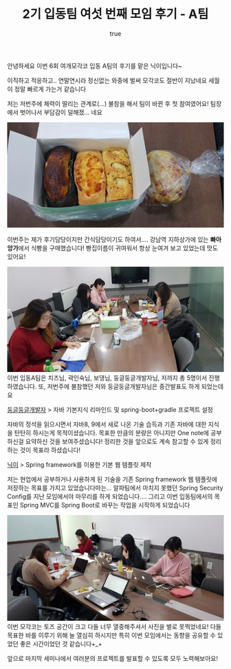﻿---
layout: entry
category: blog
publish: true
title: "2기 입동팀 여섯 번째 모임 후기 - A팀"
author:
  github: ssm-lim
---

안녕하세요 이번 6회 여개모각코 입동 A팀의 후기를 맡은 닉이입니다~

이직하고 적응하고.. 연말연시라 정신없는 와중에 벌써 모각코도 절반이 지났네요 세월이 정말 빠르게 가는거 같습니다 

저는 저번주에 체력이 딸리는 관계로(...) 불참을 해서 팀이 바뀐 후 첫 참여였어요! 팀장에서 벗어나서 부담감이 덜해졌... 네요


![빠아아앙](/images/2017-12-09-6th-meetup-a/1.jpg)

이번주는 제가 후기담당이지만 간식담당이기도 하여서.... 강남역 지하상가에 있는 **빠아앙가**에서 식빵을 구매했습니다! 빵집이름이 귀여워서 항상 눈여겨 보고 있었는데 맛도 있어요!


![열중1](/images/2017-12-09-6th-meetup-a/2.jpg)
이번 입동A팀은 치즈님, 곽인숙님, 보댕님, 둥글둥글개발자님, 저까지 총 5명이서 진행하였습니다. 또, 저번주에 불참했던 저와 둥글둥글개발자님은 중간발표도 하게 되었는데요


[둥글둥글개발자](/authors/ttaeyoung)
	>  자바 기본지식 리마인드 및 spring-boot+gradle 프로젝트 설정
	
자바의 정석을 읽으시면서 자바8, 9에서 새로 나온 기술 습득과 기존 자바에 대한 지식을 탄탄히 하시는게 목적이셨습니다. 목표한 만큼의 분량은 아니지만 One note에 공부하신걸 요약하신 것을 보여주셨습니다! 정리한 것을 앞으로도 계속 참고할 수 있게 정리하는 것이 목표라 하셨습니다!

[닉이](/authors/ssm-lim)
	>  Spring framework를 이용한 기본 웹 템플릿 제작
	
저는 현업에서 공부하거나 사용하게 된 기술을 기존 Spring framework 웹 템플릿에 저장하는 목표를 가지고 있었습니다마는... 알파팀에서 마치지 못했던 Spring Security Config를 지난 모임에서야 마무리를 하게 되었습니다.... 그리고 이번 입동팀에서의 목표인 Spring MVC를 Spring Boot로 바꾸는 작업을 시작하게 되었습니다


![열중2](/images/2017-12-09-6th-meetup-a/3.jpg)
이번 모각코는 토즈 공간이 크고 다들 너무 열중해주셔서 사진을 별로 못찍었네요! 다들 목표한 바를 이루기 위해 늘 열심히 하시지만 특히 이번 모임에서는 동향을 공유할 수 있었던 좋은 시간이었던 것 같습니다+_+ 

앞으로 마지막 세미나에서 여러분의 프로젝트를 발표할 수 있도록 모두 노력해보아요! 